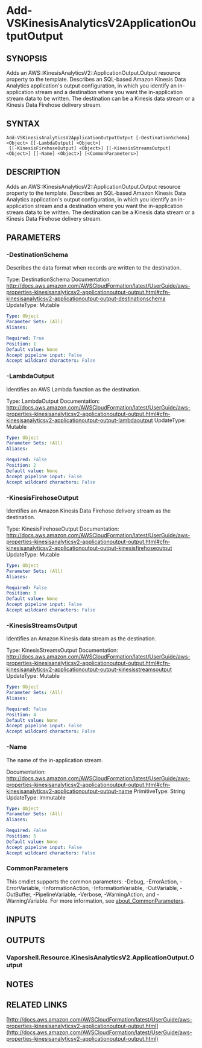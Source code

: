 # Add-VSKinesisAnalyticsV2ApplicationOutputOutput

## SYNOPSIS
Adds an AWS::KinesisAnalyticsV2::ApplicationOutput.Output resource property to the template.
Describes an SQL-based Amazon Kinesis Data Analytics application's output configuration, in which you identify an in-application stream and a destination where you want the in-application stream data to be written.
The destination can be a Kinesis data stream or a Kinesis Data Firehose delivery stream.

## SYNTAX

```
Add-VSKinesisAnalyticsV2ApplicationOutputOutput [-DestinationSchema] <Object> [[-LambdaOutput] <Object>]
 [[-KinesisFirehoseOutput] <Object>] [[-KinesisStreamsOutput] <Object>] [[-Name] <Object>] [<CommonParameters>]
```

## DESCRIPTION
Adds an AWS::KinesisAnalyticsV2::ApplicationOutput.Output resource property to the template.
Describes an SQL-based Amazon Kinesis Data Analytics application's output configuration, in which you identify an in-application stream and a destination where you want the in-application stream data to be written.
The destination can be a Kinesis data stream or a Kinesis Data Firehose delivery stream.

## PARAMETERS

### -DestinationSchema
Describes the data format when records are written to the destination.

Type: DestinationSchema
Documentation: http://docs.aws.amazon.com/AWSCloudFormation/latest/UserGuide/aws-properties-kinesisanalyticsv2-applicationoutput-output.html#cfn-kinesisanalyticsv2-applicationoutput-output-destinationschema
UpdateType: Mutable

```yaml
Type: Object
Parameter Sets: (All)
Aliases:

Required: True
Position: 1
Default value: None
Accept pipeline input: False
Accept wildcard characters: False
```

### -LambdaOutput
Identifies an AWS Lambda function as the destination.

Type: LambdaOutput
Documentation: http://docs.aws.amazon.com/AWSCloudFormation/latest/UserGuide/aws-properties-kinesisanalyticsv2-applicationoutput-output.html#cfn-kinesisanalyticsv2-applicationoutput-output-lambdaoutput
UpdateType: Mutable

```yaml
Type: Object
Parameter Sets: (All)
Aliases:

Required: False
Position: 2
Default value: None
Accept pipeline input: False
Accept wildcard characters: False
```

### -KinesisFirehoseOutput
Identifies an Amazon Kinesis Data Firehose delivery stream as the destination.

Type: KinesisFirehoseOutput
Documentation: http://docs.aws.amazon.com/AWSCloudFormation/latest/UserGuide/aws-properties-kinesisanalyticsv2-applicationoutput-output.html#cfn-kinesisanalyticsv2-applicationoutput-output-kinesisfirehoseoutput
UpdateType: Mutable

```yaml
Type: Object
Parameter Sets: (All)
Aliases:

Required: False
Position: 3
Default value: None
Accept pipeline input: False
Accept wildcard characters: False
```

### -KinesisStreamsOutput
Identifies an Amazon Kinesis data stream as the destination.

Type: KinesisStreamsOutput
Documentation: http://docs.aws.amazon.com/AWSCloudFormation/latest/UserGuide/aws-properties-kinesisanalyticsv2-applicationoutput-output.html#cfn-kinesisanalyticsv2-applicationoutput-output-kinesisstreamsoutput
UpdateType: Mutable

```yaml
Type: Object
Parameter Sets: (All)
Aliases:

Required: False
Position: 4
Default value: None
Accept pipeline input: False
Accept wildcard characters: False
```

### -Name
The name of the in-application stream.

Documentation: http://docs.aws.amazon.com/AWSCloudFormation/latest/UserGuide/aws-properties-kinesisanalyticsv2-applicationoutput-output.html#cfn-kinesisanalyticsv2-applicationoutput-output-name
PrimitiveType: String
UpdateType: Immutable

```yaml
Type: Object
Parameter Sets: (All)
Aliases:

Required: False
Position: 5
Default value: None
Accept pipeline input: False
Accept wildcard characters: False
```

### CommonParameters
This cmdlet supports the common parameters: -Debug, -ErrorAction, -ErrorVariable, -InformationAction, -InformationVariable, -OutVariable, -OutBuffer, -PipelineVariable, -Verbose, -WarningAction, and -WarningVariable. For more information, see [about_CommonParameters](http://go.microsoft.com/fwlink/?LinkID=113216).

## INPUTS

## OUTPUTS

### Vaporshell.Resource.KinesisAnalyticsV2.ApplicationOutput.Output
## NOTES

## RELATED LINKS

[http://docs.aws.amazon.com/AWSCloudFormation/latest/UserGuide/aws-properties-kinesisanalyticsv2-applicationoutput-output.html](http://docs.aws.amazon.com/AWSCloudFormation/latest/UserGuide/aws-properties-kinesisanalyticsv2-applicationoutput-output.html)

